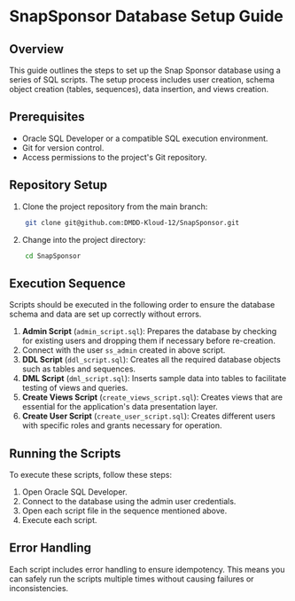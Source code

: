 # SnapSponsor Database Setup Guide

## Overview
This guide outlines the steps to set up the Snap Sponsor database using a series of SQL scripts. The setup process includes user creation, schema object creation (tables, sequences), data insertion, and views creation.

## Prerequisites
- Oracle SQL Developer or a compatible SQL execution environment.
- Git for version control.
- Access permissions to the project's Git repository.

## Repository Setup
1. Clone the project repository from the main branch:

```bash
    git clone git@github.com:DMDD-Kloud-12/SnapSponsor.git
```

2. Change into the project directory:

```bash
    cd SnapSponsor
```

## Execution Sequence
Scripts should be executed in the following order to ensure the database schema and data are set up correctly without errors.

1. **Admin Script** (`admin_script.sql`): Prepares the database by checking for existing users and dropping them if necessary before re-creation.
2. Connect with the user `ss_admin` created in above script.
3. **DDL Script** (`ddl_script.sql`): Creates all the required database objects such as tables and sequences.
4. **DML Script** (`dml_script.sql`): Inserts sample data into tables to facilitate testing of views and queries.
5. **Create Views Script** (`create_views_script.sql`): Creates views that are essential for the application's data presentation layer.
6. **Create User Script** (`create_user_script.sql`): Creates different users with specific roles and grants necessary for operation.

## Running the Scripts
To execute these scripts, follow these steps:

1. Open Oracle SQL Developer.
2. Connect to the database using the admin user credentials.
3. Open each script file in the sequence mentioned above.
4. Execute each script.

## Error Handling
Each script includes error handling to ensure idempotency. This means you can safely run the scripts multiple times without causing failures or inconsistencies.
